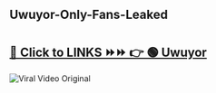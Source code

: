 
 ## Uwuyor-Only-Fans-Leaked

# <h2><a href="https://clipsfans.com/Uwuyor&ref=git">🔗 Click to LINKS ⏩⏩ 👉 🟢 Uwuyor </a></h2>

<a href="https://clipsfans.com/Uwuyor&ref=git" rel="nofollow" data-target="animated-image.originalLink"><img src="https://i.ibb.co.com/xMMVF88/686577567.gif" alt="Viral Video Original" style="max-width: 100%; display: inline-block;" data-target="animated-image.originalImage"></a>
